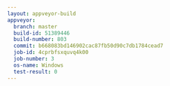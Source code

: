 ```yaml
---
layout: appveyor-build
appveyor:
  branch: master
  build-id: 51389446
  build-number: 803
  commit: b668083bd146902cac87fb50d90c7db1784cead7
  job-id: 4cprbfsxquvq4k00
  job-number: 3
  os-name: Windows
  test-result: 0
---
```

